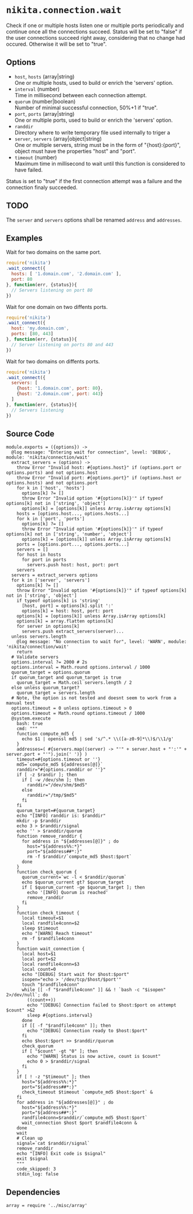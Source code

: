 
# `nikita.connection.wait`

Check if one or multiple hosts listen one or multiple ports periodically and
continue once all the connections succeed. Status will be set to "false" if the
user connections succeed right away, considering that no change had occured.
Otherwise it will be set to "true".   

## Options

* `host`, `hosts` (array|string)  
  One or multiple hosts, used to build or enrich the 'servers' option.
* `interval` (number)  
  Time in millisecond between each connection attempt.
* `quorum` (number|boolean)  
  Number of minimal successful connection, 50%+1 if "true".    
* `port`, `ports` (array|string)  
  One or multiple ports, used to build or enrich the 'servers' option.
* `randdir`   
  Directory where to write temporary file used internally to triger a 
* `server`, `servers` (array|object|string)  
  One or multiple servers, string must be in the form of "{host}:{port}",
  object must have the properties "host" and "port".
* `timeout` (number)   
  Maximum time in millisecond to wait until this function is considered to have failed.

Status is set to "true" if the first connection attempt was a failure and the 
connection finaly succeeded.

## TODO

The `server` and `servers` options shall be renamed `address` and `addresses`.

## Examples

Wait for two domains on the same port.

```js
require('nikita')
.wait_connect({
  hosts: [ '1.domain.com', '2.domain.com' ],
  port: 80
}, function(err, {status}){
  // Servers listening on port 80
})
```

Wait for one domain on two diffents ports.

```js
require('nikita')
.wait_connect({
  host: 'my.domain.com',
  ports: [80, 443]
}, function(err, {status}){
  // Server listening on ports 80 and 443
})
```

Wait for two domains on diffents ports.

```js
require('nikita')
.wait_connect({
  servers: [
    {host: '1.domain.com', port: 80},
    {host: '2.domain.com', port: 443}
  ]
}, function(err, {status}){
  // Servers listening
})
```

## Source Code

    module.exports = ({options}) ->
      @log message: "Entering wait for connection", level: 'DEBUG', module: 'nikita/connection/wait'
      extract_servers = (options) ->
        throw Error "Invalid host: #{options.host}" if (options.port or options.ports) and not options.host
        throw Error "Invalid port: #{options.port}" if (options.host or options.hosts) and not options.port
        for k in ['host', 'hosts']
          options[k] ?= []
          throw Error "Invalid option '#{options[k]}'" if typeof options[k] not in ['string', 'object']
          options[k] = [options[k]] unless Array.isArray options[k]
        hosts = [options.host..., options.hosts...]
        for k in ['port', 'ports']
          options[k] ?= []
          throw Error "Invalid option '#{options[k]}'" if typeof options[k] not in ['string', 'number', 'object']
          options[k] = [options[k]] unless Array.isArray options[k]
        ports = [options.port..., options.ports...]
        servers = []
        for host in hosts
          for port in ports
            servers.push host: host, port: port
        servers
      servers = extract_servers options
      for k in ['server', 'servers']
        options[k] ?= []
        throw Error "Invalid option '#{options[k]}'" if typeof options[k] not in ['string', 'object']
        if typeof options[k] is 'string'
          [host, port] = options[k].split ':'
          options[k] = host: host, port: port
        options[k] = [options[k]] unless Array.isArray options[k]
        options[k] = array.flatten options[k]
        for server in options[k]
          servers.push extract_servers(server)...
      unless servers.length
        @log message: "No connection to wait for", level: 'WARN', module: 'nikita/connection/wait'
        return
      # Validate servers
      options.interval ?= 2000 # 2s
      options.interval = Math.round options.interval / 1000
      quorum_target = options.quorum
      if quorum_target and quorum_target is true
        quorum_target = Math.ceil servers.length / 2
      else unless quorum_target?
        quorum_target = servers.length
      # Note, the option is not tested and doesnt seem to work from a manual test
      options.timeout = 0 unless options.timeout > 0
      options.timeout = Math.round options.timeout / 1000
      @system.execute
        bash: true
        cmd: """
        function compute_md5 {
          echo $1 | openssl md5 | sed 's/^.* \\([a-z0-9]*\\)$/\\1/g'
        }
        addresses=( #{servers.map((server) -> "'" + server.host + "':'" + server.port + "'").join(' ')} )
        timeout=#{options.timeout or ''}
        md5=`compute_md5 ${addresses[@]}`
        randdir="#{options.randdir or ''}"
        if [ -z $randir ]; then
          if [ -w /dev/shm ]; then
            randdir="/dev/shm/$md5"
          else
            randdir="/tmp/$md5"
          fi
        fi
        quorum_target=#{quorum_target}
        echo "[INFO] randdir is: $randdir"
        mkdir -p $randdir
        echo 3 > $randdir/signal
        echo '' > $randdir/quorum
        function remove_randdir {
          for address in "${addresses[@]}" ; do
            host="${address%%:*}"
            port="${address##*:}"
            rm -f $randdir/`compute_md5 $host:$port`
          done
        }
        function check_quorum {
          quorum_current=`wc -l < $randdir/quorum`
          echo $quorum_current gt? $quorum_target
          if [ $quorum_current -ge $quorum_target ]; then
            echo '[INFO] Quorum is reached'
            remove_randdir
          fi
        }
        function check_timeout {
          local timeout=$1
          local randfile4conn=$2
          sleep $timeout
          echo "[WARN] Reach timeout"
          rm -f $randfile4conn
        }
        function wait_connection {
          local host=$1
          local port=$2
          local randfile4conn=$3
          local count=0
          echo "[DEBUG] Start wait for $host:$port"
          isopen="echo > '/dev/tcp/$host/$port'"
          touch "$randfile4conn"
          while [[ -f "$randfile4conn" ]] && ! `bash -c "$isopen" 2>/dev/null`; do
            ((count++))
            echo "[DEBUG] Connection failed to $host:$port on attempt $count" >&2
            sleep #{options.interval}
          done
          if [[ -f "$randfile4conn" ]]; then
            echo "[DEBUG] Connection ready to $host:$port"
          fi
          echo $host:$port >> $randdir/quorum
          check_quorum
          if [ "$count" -gt "0" ]; then
            echo "[WARN] Status is now active, count is $count"
            echo 0 > $randdir/signal
          fi
        }
        if [ ! -z "$timeout" ]; then
          host="${address%%:*}"
          port="${address##*:}"
          check_timeout $timeout `compute_md5 $host:$port` &
        fi
        for address in "${addresses[@]}" ; do
          host="${address%%:*}"
          port="${address##*:}"
          randfile4conn=$randdir/`compute_md5 $host:$port`
          wait_connection $host $port $randfile4conn &
        done
        wait
        # Clean up
        signal=`cat $randdir/signal`
        remove_randdir
        echo "[INFO] Exit code is $signal"
        exit $signal
        """
        code_skipped: 3
        stdin_log: false

## Dependencies

    array = require '../misc/array'
